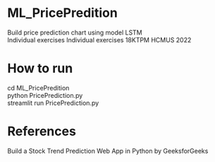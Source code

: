 # ML_PricePredition
Build price prediction chart using model LSTM  
Individual exercises Individual exercises 18KTPM HCMUS 2022  

# How to run
cd ML_PricePredition  
python PricePrediction.py  
streamlit run PricePrediction.py  

# References
Build a Stock Trend Prediction Web App in Python by GeeksforGeeks

